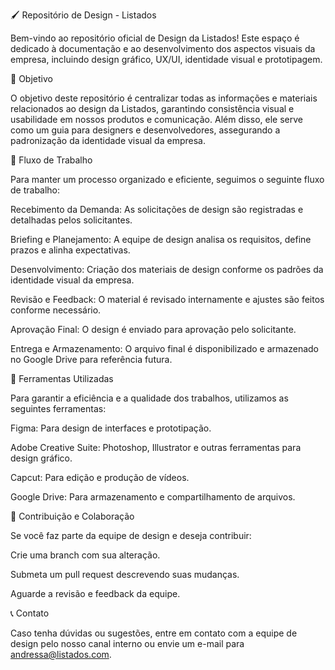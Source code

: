 🖌️ Repositório de Design - Listados

Bem-vindo ao repositório oficial de Design da Listados! Este espaço é dedicado à documentação e ao desenvolvimento dos aspectos visuais da empresa, incluindo design gráfico, UX/UI, identidade visual e prototipagem.

📌 Objetivo

O objetivo deste repositório é centralizar todas as informações e materiais relacionados ao design da Listados, garantindo consistência visual e usabilidade em nossos produtos e comunicação. Além disso, ele serve como um guia para designers e desenvolvedores, assegurando a padronização da identidade visual da empresa.

🔄 Fluxo de Trabalho

Para manter um processo organizado e eficiente, seguimos o seguinte fluxo de trabalho:

Recebimento da Demanda: As solicitações de design são registradas e detalhadas pelos solicitantes.

Briefing e Planejamento: A equipe de design analisa os requisitos, define prazos e alinha expectativas.

Desenvolvimento: Criação dos materiais de design conforme os padrões da identidade visual da empresa.

Revisão e Feedback: O material é revisado internamente e ajustes são feitos conforme necessário.

Aprovação Final: O design é enviado para aprovação pelo solicitante.

Entrega e Armazenamento: O arquivo final é disponibilizado e armazenado no Google Drive para referência futura.

🔧 Ferramentas Utilizadas

Para garantir a eficiência e a qualidade dos trabalhos, utilizamos as seguintes ferramentas:

Figma: Para design de interfaces e prototipação.

Adobe Creative Suite: Photoshop, Illustrator e outras ferramentas para design gráfico.

Capcut: Para edição e produção de vídeos.

Google Drive: Para armazenamento e compartilhamento de arquivos.

🤝 Contribuição e Colaboração

Se você faz parte da equipe de design e deseja contribuir:

Crie uma branch com sua alteração.

Submeta um pull request descrevendo suas mudanças.

Aguarde a revisão e feedback da equipe.

📞 Contato

Caso tenha dúvidas ou sugestões, entre em contato com a equipe de design pelo nosso canal interno ou envie um e-mail para andressa@listados.com.
